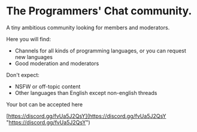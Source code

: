 # The Programmers' Chat community.
A tiny ambitious community looking for members and moderators.

Here you will find:
- Channels for all kinds of programming languages, or you can request new languages
- Good moderation and moderators

Don't expect:
- NSFW or off-topic content
- Other languages than English except non-english threads

Your bot can be accepted here

[https://discord.gg/fvUa5J2QsY](https://discord.gg/fvUa5J2QsY "https://discord.gg/fvUa5J2QsY")

